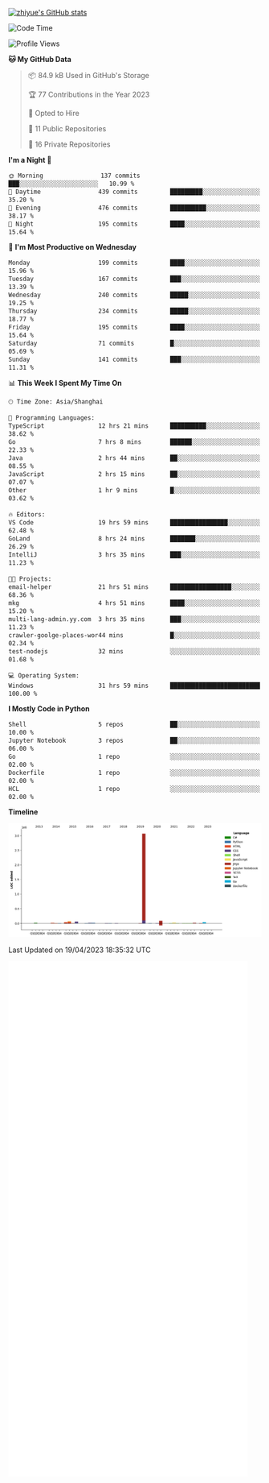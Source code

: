 
[![zhiyue's GitHub stats](https://github-readme-stats.vercel.app/api?username=zhiyue)](https://github.com/anuraghazra/github-readme-stats&&show_icons=true)

<!--START_SECTION:waka-->
![Code Time](http://img.shields.io/badge/Code%20Time-1%2C127%20hrs%2016%20mins-blue)

![Profile Views](http://img.shields.io/badge/Profile%20Views-1-blue)

**🐱 My GitHub Data** 

> 📦 84.9 kB Used in GitHub's Storage 
 > 
> 🏆 77 Contributions in the Year 2023
 > 
> 💼 Opted to Hire
 > 
> 📜 11 Public Repositories 
 > 
> 🔑 16 Private Repositories 
 > 
**I'm a Night 🦉** 

```text
🌞 Morning                137 commits         ███░░░░░░░░░░░░░░░░░░░░░░   10.99 % 
🌆 Daytime                439 commits         █████████░░░░░░░░░░░░░░░░   35.20 % 
🌃 Evening                476 commits         ██████████░░░░░░░░░░░░░░░   38.17 % 
🌙 Night                  195 commits         ████░░░░░░░░░░░░░░░░░░░░░   15.64 % 
```
📅 **I'm Most Productive on Wednesday** 

```text
Monday                   199 commits         ████░░░░░░░░░░░░░░░░░░░░░   15.96 % 
Tuesday                  167 commits         ███░░░░░░░░░░░░░░░░░░░░░░   13.39 % 
Wednesday                240 commits         █████░░░░░░░░░░░░░░░░░░░░   19.25 % 
Thursday                 234 commits         █████░░░░░░░░░░░░░░░░░░░░   18.77 % 
Friday                   195 commits         ████░░░░░░░░░░░░░░░░░░░░░   15.64 % 
Saturday                 71 commits          █░░░░░░░░░░░░░░░░░░░░░░░░   05.69 % 
Sunday                   141 commits         ███░░░░░░░░░░░░░░░░░░░░░░   11.31 % 
```


📊 **This Week I Spent My Time On** 

```text
🕑︎ Time Zone: Asia/Shanghai

💬 Programming Languages: 
TypeScript               12 hrs 21 mins      ██████████░░░░░░░░░░░░░░░   38.62 % 
Go                       7 hrs 8 mins        ██████░░░░░░░░░░░░░░░░░░░   22.33 % 
Java                     2 hrs 44 mins       ██░░░░░░░░░░░░░░░░░░░░░░░   08.55 % 
JavaScript               2 hrs 15 mins       ██░░░░░░░░░░░░░░░░░░░░░░░   07.07 % 
Other                    1 hr 9 mins         █░░░░░░░░░░░░░░░░░░░░░░░░   03.62 % 

🔥 Editors: 
VS Code                  19 hrs 59 mins      ████████████████░░░░░░░░░   62.48 % 
GoLand                   8 hrs 24 mins       ███████░░░░░░░░░░░░░░░░░░   26.29 % 
IntelliJ                 3 hrs 35 mins       ███░░░░░░░░░░░░░░░░░░░░░░   11.23 % 

🐱‍💻 Projects: 
email-helper             21 hrs 51 mins      █████████████████░░░░░░░░   68.36 % 
mkg                      4 hrs 51 mins       ████░░░░░░░░░░░░░░░░░░░░░   15.20 % 
multi-lang-admin.yy.com  3 hrs 35 mins       ███░░░░░░░░░░░░░░░░░░░░░░   11.23 % 
crawler-goolge-places-wor44 mins             █░░░░░░░░░░░░░░░░░░░░░░░░   02.34 % 
test-nodejs              32 mins             ░░░░░░░░░░░░░░░░░░░░░░░░░   01.68 % 

💻 Operating System: 
Windows                  31 hrs 59 mins      █████████████████████████   100.00 % 
```

**I Mostly Code in Python** 

```text
Shell                    5 repos             ██░░░░░░░░░░░░░░░░░░░░░░░   10.00 % 
Jupyter Notebook         3 repos             ██░░░░░░░░░░░░░░░░░░░░░░░   06.00 % 
Go                       1 repo              ░░░░░░░░░░░░░░░░░░░░░░░░░   02.00 % 
Dockerfile               1 repo              ░░░░░░░░░░░░░░░░░░░░░░░░░   02.00 % 
HCL                      1 repo              ░░░░░░░░░░░░░░░░░░░░░░░░░   02.00 % 
```



**Timeline**

![Lines of Code chart](https://raw.githubusercontent.com/zhiyue/zhiyue/main/assets/bar_graph.png)


 Last Updated on 19/04/2023 18:35:32 UTC
<!--END_SECTION:waka-->

<!-- [![Top Langs](https://github-readme-stats.vercel.app/api/top-langs/?username=zhiyue)](https://github.com/anuraghazra/github-readme-stats) -->

![](./github-metrics.svg)

